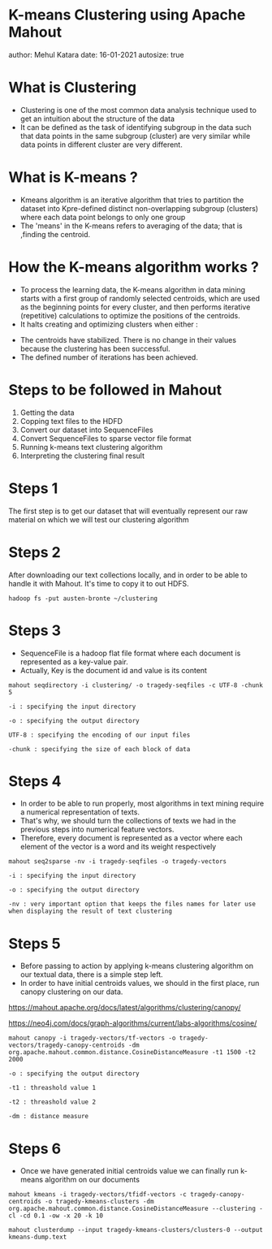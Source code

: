 K-means Clustering using Apache Mahout
========================================================
author: Mehul Katara
date: 16-01-2021
autosize: true


What is Clustering
========================================================

- Clustering is one of the most common data analysis technique used to get an intuition about the structure of the data
- It can be defined as the task of identifying subgroup in the data such that data points in the same subgroup (cluster) are very similar while data points in different cluster are very different.

What is K-means ?
========================================================

- Kmeans algorithm is an iterative algorithm that tries to partition the dataset into Kpre-defined distinct non-overlapping subgroup (clusters) where each data point belongs to only one group
- The 'means' in the K-means refers to averaging of the data; that is ,finding the centroid.

How the K-means algorithm works ?
========================================================

- To process the learning data, the K-means algorithm in data mining starts with a first group of randomly selected centroids, which are used as the beginning points for every cluster, and then performs iterative (repetitive) calculations to optimize the positions of the centroids.
- It halts creating and optimizing clusters when either :
 + The centroids have stabilized. There is no change in their values because the clustering has been successful.
 + The defined number of iterations has been achieved.

Steps to be followed in Mahout
========================================================

1. Getting the data
2. Copping text files to the HDFD
3. Convert our dataset into SequenceFiles
4. Convert SequenceFiles to sparse vector file format
5. Running k-means text clustering algorithm
6. Interpreting the clustering final result

Steps 1
========================================================

The first step is to get our dataset that will eventually represent our raw material on which we will test our clustering algorithm

Steps 2
========================================================

After downloading our text collections locally, and in order to be able to handle it with Mahout. It's time to copy it to out HDFS.
```
hadoop fs -put austen-bronte ~/clustering
```

Steps 3
========================================================

- SequenceFile is a hadoop flat file format where each document is represented as a key-value pair.
- Actually, Key is the document id and value is its content

```
mahout seqdirectory -i clustering/ -o tragedy-seqfiles -c UTF-8 -chunk 5

-i : specifying the input directory

-o : specifying the output directory

UTF-8 : specifying the encoding of our input files

-chunk : specifying the size of each block of data
```

Steps 4
========================================================

- In order to be able to run properly, most algorithms in text mining require a numerical representation of texts.
- That's why, we should turn the collections of texts we had in the previous steps into numerical feature vectors.
- Therefore, every document is represented as a vector where each element of the vector is a word and its weight respectively 

```
mahout seq2sparse -nv -i tragedy-seqfiles -o tragedy-vectors

-i : specifying the input directory

-o : specifying the output directory

-nv : very important option that keeps the files names for later use when displaying the result of text clustering
```

Steps 5
========================================================

- Before passing to action by applying k-means clustering algorithm on our textual data, there is a simple step left.
- In order to have initial centroids values, we should in the first place, run canopy clustering on our data.

<https://mahout.apache.org/docs/latest/algorithms/clustering/canopy/>

<https://neo4j.com/docs/graph-algorithms/current/labs-algorithms/cosine/>

```
mahout canopy -i tragedy-vectors/tf-vectors -o tragedy-vectors/tragedy-canopy-centroids -dm org.apache.mahout.common.distance.CosineDistanceMeasure -t1 1500 -t2 2000

-o : specifying the output directory

-t1 : threashold value 1

-t2 : threashold value 2

-dm : distance measure
```

Steps 6
========================================================
- Once we have generated initial centroids value we can finally run k-means algorithm on our documents

```
mahout kmeans -i tragedy-vectors/tfidf-vectors -c tragedy-canopy-centroids -o tragedy-kmeans-clusters -dm org.apache.mahout.common.distance.CosineDistanceMeasure --clustering -cl -cd 0.1 -ow -x 20 -k 10

mahout clusterdump --input tragedy-kmeans-clusters/clusters-0 --output kmeans-dump.text
```
